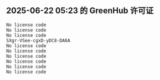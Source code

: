 ## 2025-06-22 05:23 的 GreenHub 许可证
```
No license code
No license code
No license code
SXgr-VSee-cgxD-yDC8-DA6A
No license code
No license code
No license code
No license code
No license code
No license code
```
